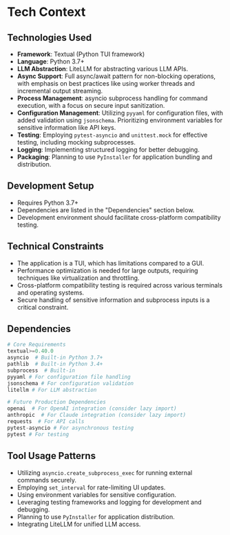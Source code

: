 # Tech Context

## Technologies Used
- **Framework**: Textual (Python TUI framework)
- **Language**: Python 3.7+
- **LLM Abstraction**: LiteLLM for abstracting various LLM APIs.
- **Async Support**: Full async/await pattern for non-blocking operations, with emphasis on best practices like using worker threads and incremental output streaming.
- **Process Management**: asyncio subprocess handling for command execution, with a focus on secure input sanitization.
- **Configuration Management**: Utilizing `pyyaml` for configuration files, with added validation using `jsonschema`. Prioritizing environment variables for sensitive information like API keys.
- **Testing**: Employing `pytest-asyncio` and `unittest.mock` for effective testing, including mocking subprocesses.
- **Logging**: Implementing structured logging for better debugging.
- **Packaging**: Planning to use `PyInstaller` for application bundling and distribution.

## Development Setup
- Requires Python 3.7+
- Dependencies are listed in the "Dependencies" section below.
- Development environment should facilitate cross-platform compatibility testing.

## Technical Constraints
- The application is a TUI, which has limitations compared to a GUI.
- Performance optimization is needed for large outputs, requiring techniques like virtualization and throttling.
- Cross-platform compatibility testing is required across various terminals and operating systems.
- Secure handling of sensitive information and subprocess inputs is a critical constraint.

## Dependencies

```python
# Core Requirements
textual>=0.40.0
asyncio  # Built-in Python 3.7+
pathlib  # Built-in Python 3.4+
subprocess  # Built-in
pyyaml # For configuration file handling
jsonschema # For configuration validation
litellm # For LLM abstraction

# Future Production Dependencies
openai  # For OpenAI integration (consider lazy import)
anthropic  # For Claude integration (consider lazy import)
requests  # For API calls
pytest-asyncio # For asynchronous testing
pytest # For testing
```

## Tool Usage Patterns
- Utilizing `asyncio.create_subprocess_exec` for running external commands securely.
- Employing `set_interval` for rate-limiting UI updates.
- Using environment variables for sensitive configuration.
- Leveraging testing frameworks and logging for development and debugging.
- Planning to use `PyInstaller` for application distribution.
- Integrating LiteLLM for unified LLM access.
